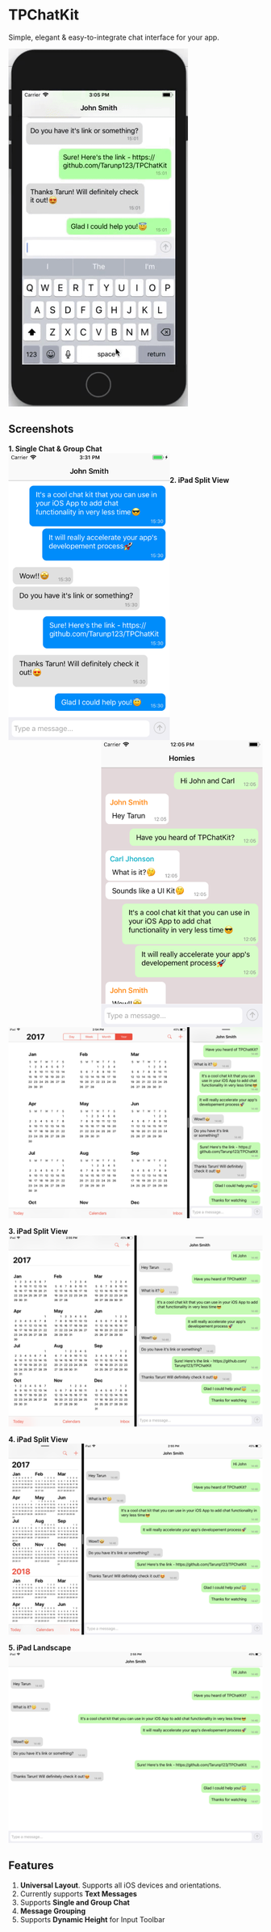 # TPChatKit
Simple, elegant &amp; easy-to-integrate chat interface for your app.

![TPChatKit Quick Demo Video](https://github.com/Tarunp123/TPChatKit/blob/master/public_resources/TPChatKitDynamicHeightSupport-Demo.gif)



## Screenshots
**1. Single Chat & Group Chat**
<br />
<img alt="Single Chat" align="left" width="320" height="568"  src="https://github.com/Tarunp123/TPChatKit/blob/master/public_resources/SingleChat.png">

<img alt="Group Chat" align="right" width="320" height="568" src="https://github.com/Tarunp123/TPChatKit/blob/master/public_resources/GroupChat.png">

<br />


**2. iPad Split View**
![TPChatKit iPad SlideOver Layout](https://github.com/Tarunp123/TPChatKit/blob/master/public_resources/SplitView1.PNG)

**3. iPad Split View**
![TPChatKit iPad SlideOver Layout](https://github.com/Tarunp123/TPChatKit/blob/master/public_resources/SplitView2.PNG)

**4. iPad Split View**
![TPChatKit iPad SlideOver Layout](https://github.com/Tarunp123/TPChatKit/blob/master/public_resources/SplitView3.PNG)

**5. iPad Landscape**
![TPChatKit iPad SlideOver Layout](https://github.com/Tarunp123/TPChatKit/blob/master/public_resources/iPad_Landscape.PNG)





## Features
1. **Universal Layout**. Supports all iOS devices and orientations.
2. Currently supports **Text Messages**
3. Supports **Single and Group Chat**
4. **Message Grouping** 
5. Supports **Dynamic Height** for Input Toolbar



